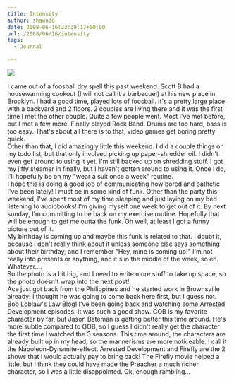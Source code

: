 ```yaml
---
title: Intensity
author: shawndo
date: 2008-06-16T23:39:17+00:00
url: /2008/06/16/intensity
tags:
  - Journal

---
```

![](/images/2008/06/foos-cookout.jpg)

I came out of a foosball dry spell this past weekend. Scott B had a housewarming cookout (I will not call it a barbecue!) at his new place in Brooklyn. I had a good time, played lots of foosball. It's a pretty large place with a backyard and 2 floors. 2 couples are living there and it was the first time I met the other couple. Quite a few people went. Most I've met before, but I met a few more. Finally played Rock Band. Drums are too hard, bass is too easy. That's about all there is to that, video games get boring pretty quick.  
Other than that, I did amazingly little this weekend. I did a couple things on my todo list, but that only involved picking up paper-shredder oil. I didn't even get around to using it yet. I'm still backed up on shredding stuff. I got my jiffy steamer in finally, but I haven't gotten around to using it. Once I do, I'll hopefully be on my "wear a suit once a week" routine.  
I hope this is doing a good job of communicating how bored and pathetic I've been lately! I must be in some kind of funk. Other than the party this weekend, I've spent most of my time sleeping and just laying on my bed listening to audiobooks! I'm giving myself one week to get out of it. By next sunday, I'm committing to be back on my exercise routine. Hopefully that will be enough to get me outta the funk. Oh well, at least I got a funny picture out of it.  
My birthday is coming up and maybe this funk is related to that. I doubt it, because I don't really think about it unless someone else says something about their birthday, and I remember "Hey, mine is coming up!" I'm not really into presents or anything, and it's in the middle of the week, so eh. Whatever....  
So the photo is a bit big, and I need to write more stuff to take up space, so the photo doesn't wrap into the next post!  
Ace just got back from the Philippines and he started work in Brownsville already! I thought he was going to come back here first, but I guess not.  
Bob Loblaw's Law Blog! I've been going back and watching some Arrested Development episodes. It was such a good show. GOB is my favorite character by far, but Jason Bateman is getting better this time around. He's more subtle compared to GOB, so I guess I didn't really get the character the first time I watched the 3 seasons. This time around, the characters are already built up in my head, so the mannerisms are more noticeable. I call it the Napoleon-Dynamite-effect. Arrested Development and Firefly are the 2 shows that I would actually pay to bring back! The Firefly movie helped a little, but I think they could have made the Preacher a much richer character, so I was a little disappointed. Ok, enough rambling...